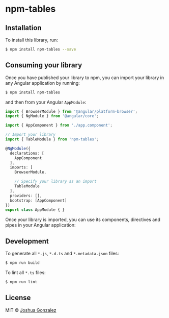 # npm-tables

## Installation

To install this library, run:

```bash
$ npm install npm-tables --save
```

## Consuming your library

Once you have published your library to npm, you can import your library in any Angular application by running:

```bash
$ npm install npm-tables
```

and then from your Angular `AppModule`:

```typescript
import { BrowserModule } from '@angular/platform-browser';
import { NgModule } from '@angular/core';

import { AppComponent } from './app.component';

// Import your library
import { TableModule } from 'npm-tables';

@NgModule({
  declarations: [
    AppComponent
  ],
  imports: [
    BrowserModule,

    // Specify your library as an import
    TableModule
  ],
  providers: [],
  bootstrap: [AppComponent]
})
export class AppModule { }
```

Once your library is imported, you can use its components, directives and pipes in your Angular application:



## Development

To generate all `*.js`, `*.d.ts` and `*.metadata.json` files:

```bash
$ npm run build
```

To lint all `*.ts` files:

```bash
$ npm run lint
```

## License

MIT © [Joshua Gonzalez](mailto:jgonzalez@memberclicks.com)
